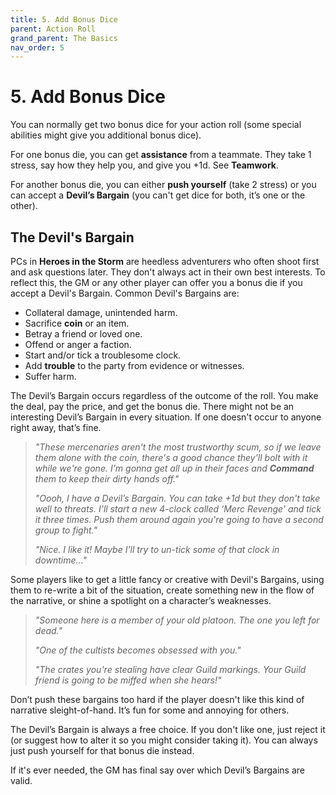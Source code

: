 ```yaml
---
title: 5. Add Bonus Dice
parent: Action Roll
grand_parent: The Basics
nav_order: 5
---
```


# 5. Add Bonus Dice
You can normally get two bonus dice for your action roll (some special abilities might give you additional bonus dice).

For one bonus die, you can get **assistance** from a teammate. They take 1 stress, say how they help you, and give you +1d. See **Teamwork**.

For another bonus die, you can either **push yourself** (take 2 stress) or you can accept a **Devil’s Bargain** (you can't get dice for both, it’s one or the other).

## The Devil's Bargain
PCs in **Heroes in the Storm** are heedless adventurers who often shoot first and ask questions later. They don't always act in their own best interests. To reflect this, the GM or any other player can offer you a bonus die if you accept a Devil's Bargain. Common Devil's Bargains are:

* Collateral damage, unintended harm.
* Sacrifice **coin** or an item.
* Betray a friend or loved one.
* Offend or anger a faction.
* Start and/or tick a troublesome clock.
* Add **trouble** to the party from evidence or witnesses.
* Suffer harm.

The Devil’s Bargain occurs regardless of the outcome of the roll. You make the deal, pay the price, and get the bonus die. There might not be an interesting Devil’s Bargain in every situation. If one doesn't occur to anyone right away, that’s fine.

> *"These mercenaries aren't the most trustworthy scum, so if we leave them alone with the coin, there's a good chance they'll bolt with it while we're gone. I'm gonna get all up in their faces and **Command** them to keep their dirty hands off."*
> 
> *"Oooh, I have a Devil’s Bargain. You can take +1d but they don't take well to threats. I'll start a new 4-clock called ‘Merc Revenge' and tick it three times. Push them around again you're going to have a second group to fight."*
> 
> *"Nice. I like it! Maybe I’ll try to un-tick some of that clock in downtime..."*

Some players like to get a little fancy or creative with Devil's Bargains, using them to re-write a bit of the situation, create something new in the flow of the narrative, or shine a spotlight on a character’s weaknesses.

> *"Someone here is a member of your old platoon. The one you left for dead."*
> 
> *"One of the cultists becomes obsessed with you."*
>
> *"The crates you're stealing have clear Guild markings. Your Guild friend is going to be miffed when she hears!"*

Don’t push these bargains too hard if the player doesn't like this kind of narrative sleight-of-hand. It’s fun for some and annoying for others.

The Devil’s Bargain is always a free choice. If you don't like one, just reject it (or suggest how to alter it so you might consider taking it). You can always just push yourself for that bonus die instead.

If it's ever needed, the GM has final say over which Devil’s Bargains are valid.
